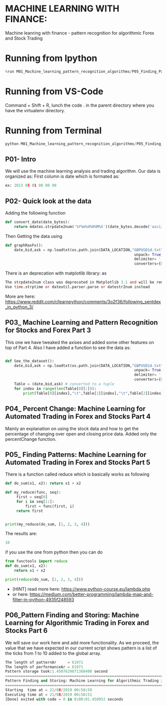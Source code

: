 # MACHINE LEARNING WITH FINANCE:
Machine leanring with finance - pattern recognition for algorithmic Forex and Stock Trading

# Running from Ipython

```c
%run M01_Machine_learning_pattern_recognition_algorithms/P05_Finding_Patterns.py
```
# Running from VS-Code
Command + Shift + R, lunch the code . in the parent directory where you have the virtualenv directory.

# Running from Terminal
```c
python M01_Machine_learning_pattern_recognition_algorithms/P05_Finding_Patterns.py
```
## P01- Intro
We will use the machine learning analysis and trading algorithm.
Our data is organized as:
First column is date which is formated as:

```py
ex: 2013 05 01 00 00 00
```

## P02- Quick look at the data
Adding the following function

```py
def convert_date(date_bytes):
    return mdates.strpdate2num('%Y%m%d%H%M%S')(date_bytes.decode('ascii'))  # strpdate2num ,datestr2num

```
Then Getting the data using

```py
def graphRaxFx():
    date,bid,ask = np.loadtxt(os.path.join(DATA_LOCATION,"GBPUSD1d.txt"),
                                                          unpack= True,
                                                          delimiter= ',',
                                                          converters={0:convert_date})
```
There is an deprecation with matplotlib library: as

```v
The strpdate2num class was deprecated in Matplotlib 3.1 and will be removed in 3.3
Use time.strptime or dateutil.parser.parse or datestr2num instead

```
More are here: https://www.reddit.com/r/learnpython/comments/3o2f36/following_sentdex_in_python_3/

## P03_ Machine Learning and Pattern Recognition for Stocks and Forex Part 3

This one we have tweaked the axises and added some other features on top of Part 4. Also I have added a function to see the data as:

```py

def See_the_dataset():
    date,bid,ask = np.loadtxt(os.path.join(DATA_LOCATION,"GBPUSD1d.txt"),
                                                          unpack= True,
                                                          delimiter= ',',
                                                          converters={0:convert_date})
    Table = (date,bid,ask) # converted to a tuple
    for index in range(len(Table[0][:])):
        print(Table[0][index],"\t",Table[1][index],"\t",Table[2][index])


```
## P04_ Percent Change: Machine Learning for Automated Trading in Forex and Stocks Part 4
Mainly an explanation on using the stock data and how to get the percentage of changing over open and closing price data. Added only the percentChange function.

## P05_ Finding Patterns: Machine Learning for Automated Trading in Forex and Stocks Part 5
There is a function called reduce which is basically works as following

```py
def do_sum(x1, x2): return x1 + x2

def my_reduce(func, seq):
     first = seq[0]
     for i in seq[1:]:
         first = func(first, i)
     return first


print(my_reduce(do_sum, [1, 2, 3, 4]))

```
The results are:

```v
10
```
if you use the one from python then you can do

```py
from functools import reduce
def do_sum(x1, x2):
    return x1 + x2

print(reduce(do_sum, [1, 2, 3, 4]))
```
* [HINT] read more here: https://www.python-course.eu/lambda.php
* or here: https://medium.com/better-programming/lambda-map-and-filter-in-python-4935f248593


## P06_Pattern Finding and Storing: Machine Learning for Algorithmic Trading in Forex and Stocks Part 6

We will save our work here and add more functionality. As we proceed, the value that we have expected in our current script shows pattern is a list of the ticks from 1 to 10 added to the global array.

```py
The length of patternAr     = 61971
The length of performanceAr = 61971
Pattern storage took:1.4507629871368408 second
================================================================================================
Pattern Finding and Storing: Machine Learning for Algorithmic Trading in Forex and Stocks Part 6
================================================================================================
Starting  time at = 21/08/2019 00:58:50
Executing time at = 21/08/2019 00:58:51
[Done] exited with code = 0 in 0:00:01.450952 seconds
```

